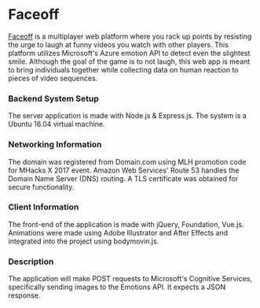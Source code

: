 # Faceoff
[Faceoff](http://www.facemeoff.com) is a multiplayer web platform where you rack up points by resisting the urge to laugh at funny videos you watch with other players. This platform utilizes Microsoft's Azure emotion API to detect even the slightest smile. Although the goal of the game is to not laugh, this web app is meant to bring individuals together while collecting data on human reaction to pieces of video sequences.

### Backend System Setup
The server application is made with Node.js & Express.js. The system is a Ubuntu 16.04 virtual machine.

### Networking Information
The domain was registered from Domain.com using MLH promotion code for MHacks X 2017 event. Amazon Web Services' Route 53 handles the Domain Name Server (DNS) routing. A TLS certificate was obtained for secure functionality.

### Client Information
The front-end of the application is made with jQuery, Foundation, Vue.js.
Animations were made using Adobe Illustrator and After Effects and integrated into the project using bodymovin.js.

### Description
The application will make POST requests to Microsoft's Cognitive Services, specifically sending images to the Emotions API. It expects a JSON response.
